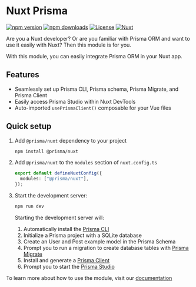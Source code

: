 <!-- Badges -->

# Nuxt Prisma

[![npm version][npm-version-src]][npm-version-href] [![npm downloads][npm-downloads-src]][npm-downloads-href] [![License][license-src]][license-href] [![Nuxt][nuxt-src]][nuxt-href]

Are you a Nuxt developer? Or are you familiar with Prisma ORM and want to use it easily with Nuxt? Then this module is for you.

With this module, you can easily integrate Prisma ORM in your Nuxt app.

## Features

- Seamlessly set up Prisma CLI, Prisma schema, Prisma Migrate, and Prisma Client
- Easily access Prisma Studio within Nuxt DevTools
- Auto-imported `usePrismaClient()` composable for your Vue files

## Quick setup

1. Add `@prisma/nuxt` dependency to your project

   ```bash
   npm install @prisma/nuxt
   ```

2. Add `@prisma/nuxt` to the `modules` section of `nuxt.config.ts`

   ```ts
   export default defineNuxtConfig({
     modules: ["@prisma/nuxt"],
   });
   ```

3. Start the development server:

   ```bash
   npm run dev
   ```

   Starting the development server will:

   1. Automatically install the [Prisma CLI](https://www.prisma.io/docs/orm/reference/prisma-cli-reference)
   2. Initialize a Prisma project with a SQLite database
   3. Create an User and Post example model in the Prisma Schema
   4. Prompt you to run a migration to create database tables with [Prisma Migrate](https://www.prisma.io/docs/orm/prisma-migrate/understanding-prisma-migrate/overview)
   5. Install and generate a [Prisma Client](https://www.prisma.io/docs/orm/reference/prisma-client-reference)
   6. Prompt you to start the [Prisma Studio](https://www.prisma.io/docs/orm/tools/prisma-studio)

To learn more about how to use the module, visit our [documentation](https://pris.ly/prisma-nuxt)

<!-- Badges -->

[npm-version-src]: https://img.shields.io/npm/v/@prisma/nuxt/latest.svg?style=flat&colorA=020420&colorB=00DC82
[npm-version-href]: https://npmjs.com/package/@prisma/nuxt
[npm-downloads-src]: https://img.shields.io/npm/dm/@prisma/nuxt.svg?style=flat&colorA=020420&colorB=00DC82
[npm-downloads-href]: https://npmjs.com/package/@prisma/nuxt
[license-src]: https://img.shields.io/npm/l/@prisma/nuxt.svg?style=flat&colorA=020420&colorB=00DC82
[license-href]: https://npmjs.com/package/@prisma/nuxt
[nuxt-src]: https://img.shields.io/badge/Nuxt-020420?logo=nuxt.js
[nuxt-href]: https://nuxt.com
